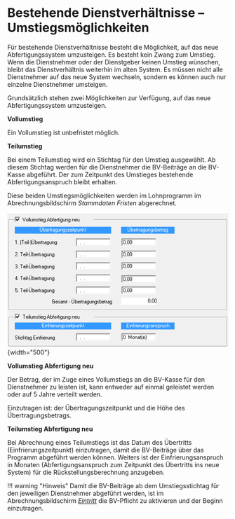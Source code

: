 # Bestehende Dienstverhältnisse – Umstiegsmöglichkeiten

Für bestehende Dienstverhältnisse besteht die Möglichkeit, auf das neue Abfertigungssystem umzusteigen. Es besteht kein Zwang zum Umstieg. Wenn die Dienstnehmer oder der Dienstgeber keinen Umstieg wünschen, bleibt das Dienstverhältnis weiterhin im alten System. Es müssen nicht alle Dienstnehmer auf das neue System wechseln, sondern es können auch nur einzelne Dienstnehmer umsteigen.

Grundsätzlich stehen zwei Möglichkeiten zur Verfügung, auf das neue Abfertigungssystem umzusteigen.

**Vollumstieg**

Ein Vollumstieg ist unbefristet möglich.

**Teilumstieg**

Bei einem Teilumstieg wird ein Stichtag für den Umstieg ausgewählt. Ab diesem Stichtag werden für die Dienstnehmer die BV-Beiträge an die BV-Kasse abgeführt. Der zum Zeitpunkt des Umstieges bestehende Abfertigungsanspruch bleibt erhalten.

Diese beiden Umstiegsmöglichkeiten werden im Lohnprogramm im Abrechnungsbildschirm *Stammdaten Fristen* abgerechnet.

![Image](<img/image305.png>){width="500"}

**Vollumstieg Abfertigung neu**

Der Betrag, der im Zuge eines Vollumstiegs an die BV-Kasse für den Dienstnehmer zu leisten ist, kann entweder auf einmal geleistet werden oder auf 5 Jahre verteilt werden.

Einzutragen ist: der Übertragungszeitpunkt und die Höhe des Übertragungsbetrags.

**Teilumstieg Abfertigung neu**

Bei Abrechnung eines Teilumstiegs ist das Datum des Übertritts (Einfrierungszeitpunkt) einzutragen, damit die BV-Beiträge über das Programm abgeführt werden können. Weiters ist der Einfrierungsanspruch in Monaten (Abfertigungsanspruch zum Zeitpunkt des Übertritts ins neue System) für die Rückstellungsberechnung anzugeben.

!!! warning "Hinweis"
    Damit die BV-Beiträge ab dem Umstiegsstichtag für den jeweiligen Dienstnehmer abgeführt werden, ist im Abrechnungsbildschirm [*Eintritt*](../Abrechnungsbildschirme/Eintritt.md) die BV-Pflicht zu aktivieren und der Beginn einzutragen.